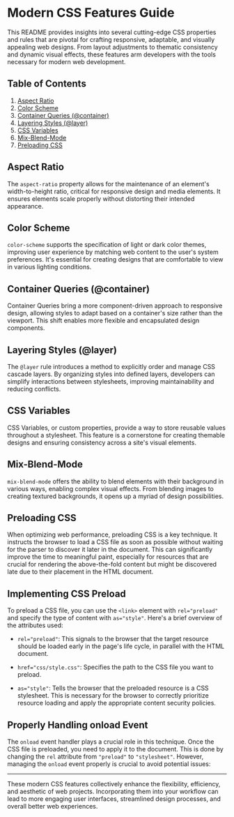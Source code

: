 # Modern CSS Features Guide

This README provides insights into several cutting-edge CSS properties and rules that are pivotal for crafting responsive, adaptable, and visually appealing web designs. From layout adjustments to thematic consistency and dynamic visual effects, these features arm developers with the tools necessary for modern web development.

## Table of Contents

1. [Aspect Ratio](#aspect-ratio)
2. [Color Scheme](#color-scheme)
3. [Container Queries (@container)](#container-queries-@container)
4. [Layering Styles (@layer)](#layering-styles-@layer)
5. [CSS Variables](#css-variables)
6. [Mix-Blend-Mode](#mix-blend-mode)
7. [Preloading CSS](#Preloading-CSS)

## Aspect Ratio

The `aspect-ratio` property allows for the maintenance of an element's width-to-height ratio, critical for responsive design and media elements. It ensures elements scale properly without distorting their intended appearance.

## Color Scheme

`color-scheme` supports the specification of light or dark color themes, improving user experience by matching web content to the user's system preferences. It's essential for creating designs that are comfortable to view in various lighting conditions.

## Container Queries (@container)

Container Queries bring a more component-driven approach to responsive design, allowing styles to adapt based on a container's size rather than the viewport. This shift enables more flexible and encapsulated design components.

## Layering Styles (@layer)

The `@layer` rule introduces a method to explicitly order and manage CSS cascade layers. By organizing styles into defined layers, developers can simplify interactions between stylesheets, improving maintainability and reducing conflicts.

## CSS Variables

CSS Variables, or custom properties, provide a way to store reusable values throughout a stylesheet. This feature is a cornerstone for creating themable designs and ensuring consistency across a site's visual elements.

## Mix-Blend-Mode

`mix-blend-mode` offers the ability to blend elements with their background in various ways, enabling complex visual effects. From blending images to creating textured backgrounds, it opens up a myriad of design possibilities.

## Preloading CSS

When optimizing web performance, preloading CSS is a key technique. It instructs the browser to load a CSS file as soon as possible without waiting for the parser to discover it later in the document. This can significantly improve the time to meaningful paint, especially for resources that are crucial for rendering the above-the-fold content but might be discovered late due to their placement in the HTML document.

## Implementing CSS Preload

To preload a CSS file, you can use the `<link>` element with `rel="preload"` and specify the type of content with `as="style"`. Here's a brief overview of the attributes used:

- `rel="preload"`: This signals to the browser that the target resource should be loaded early in the page's life cycle, in parallel with the HTML document.

- `href="css/style.css"`: Specifies the path to the CSS file you want to preload.

- `as="style"`: Tells the browser that the preloaded resource is a CSS stylesheet. This is necessary for the browser to correctly prioritize resource loading and apply the appropriate content security policies.

## Properly Handling onload Event

The `onload` event handler plays a crucial role in this technique. Once the CSS file is preloaded, you need to apply it to the document. This is done by changing the `rel` attribute from `"preload"` to `"stylesheet"`. However, managing the `onload` event properly is crucial to avoid potential issues:

---

These modern CSS features collectively enhance the flexibility, efficiency, and aesthetic of web projects. Incorporating them into your workflow can lead to more engaging user interfaces, streamlined design processes, and overall better web experiences.
